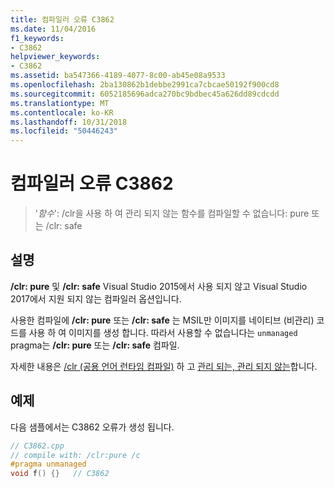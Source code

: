 ```yaml
---
title: 컴파일러 오류 C3862
ms.date: 11/04/2016
f1_keywords:
- C3862
helpviewer_keywords:
- C3862
ms.assetid: ba547366-4189-4077-8c00-ab45e08a9533
ms.openlocfilehash: 2ba130862b1debbe2991ca7cbcae50192f900cd8
ms.sourcegitcommit: 6052185696adca270bc9bdbec45a626dd89cdcdd
ms.translationtype: MT
ms.contentlocale: ko-KR
ms.lasthandoff: 10/31/2018
ms.locfileid: "50446243"
---
```

# <a name="compiler-error-c3862"></a>컴파일러 오류 C3862

> '*함수*': /clr을 사용 하 여 관리 되지 않는 함수를 컴파일할 수 없습니다: pure 또는 /clr: safe

## <a name="remarks"></a>설명

**/clr: pure** 및 **/clr: safe** Visual Studio 2015에서 사용 되지 않고 Visual Studio 2017에서 지원 되지 않는 컴파일러 옵션입니다.

사용한 컴파일에 **/clr: pure** 또는 **/clr: safe** 는 MSIL만 이미지를 네이티브 (비관리) 코드를 사용 하 여 이미지를 생성 합니다.  따라서 사용할 수 없습니다는 `unmanaged` pragma는 **/clr: pure** 또는 **/clr: safe** 컴파일.

자세한 내용은 [/clr (공용 언어 런타임 컴파일)](../../build/reference/clr-common-language-runtime-compilation.md) 하 고 [관리 되는, 관리 되지 않는](../../preprocessor/managed-unmanaged.md)합니다.

## <a name="example"></a>예제

다음 샘플에서는 C3862 오류가 생성 됩니다.

```cpp
// C3862.cpp
// compile with: /clr:pure /c
#pragma unmanaged
void f() {}   // C3862
```